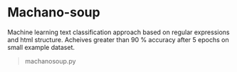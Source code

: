 # Machano-soup
Machine learning text classification approach based on regular expressions and html structure.
Acheives greater than 90 % accuracy after 5 epochs on small example dataset.

> machanosoup.py




